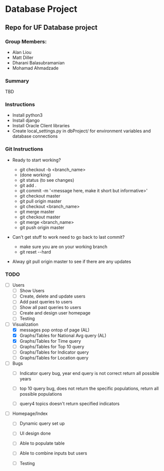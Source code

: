 # Database Project 

## Repo for UF Database project

### Group Members: 
* Alan Liou
* Matt Diller
* Dharani Balasubramanian
* Mohamad Ahmadzade

### Summary 
TBD

### Instructions 
- Install python3
- Install django
- Install Oracle Client libraries 
- Create local_settings.py in dbProject/ for environment variables and database connections

### Git Instructions
- Ready to start working?
    - git checkout -b <branch_name>
    - (done working)
    - git status (to see changes)
    - git add .
    - git commit -m '<message here, make it short but informative>'
    - git checkout master
    - git pull origin master
    - git checkout <branch_name>
    - git merge master 
    - git checkout master 
    - git merge <branch_name>
    - git push origin master 

- Can't get stuff to work need to go back to last commit?
    - make sure you are on your working branch
    - git reset --hard

- Alway git pull origin master to see if there are any updates

### TODO
- [ ] Users
    - [ ] Show Users
    - [ ] Create, delete and update users 
    - [ ] Add past queries to users
    - [ ] Show all past queries to users 
    - [ ] Create and design user homepage
    - [ ] Testing

- [ ] Visualization
    - [x] messages pop ontop of page (AL)
    - [X] Graphs/Tables for National Avg query (AL)
    - [X] Graphs/Tables for Time query
    - [ ] Graphs/Tables for Top 10 query 
    - [ ] Graphs/Tables for Indicator query 
    - [ ] Graphs/Tables for Location query

- [ ] Bugs
    - [ ] Indicator query bug, year end query is not correct return all possible years
    - [ ] top 10 query bug, does not return the specific populations, return all possible populations
    - [ ] query4 topics doesn't return specified indicators
    

- [ ] Homepage/Index
    - [ ] Dynamic query set up
    - [ ] UI design done 
    - [ ] Able to populate table
    - [ ] Able to combine inputs but users
    - [ ] Testing


